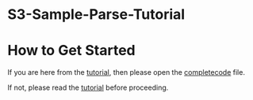 # S3-Sample-Parse-Tutorial

# How to Get Started

If you are here from the [tutorial](https://community.bitquery.io/t/how-to-access-blockchain-data-from-aws-s3/1456?u=divya), then please open the [completecode](https://github.com/bitquery/S3-Sample-Parse-Tutorial/blob/main/completecode.py) file.

If not, please read the [tutorial](https://community.bitquery.io/t/how-to-access-blockchain-data-from-aws-s3/1456?u=divya) before proceeding.

